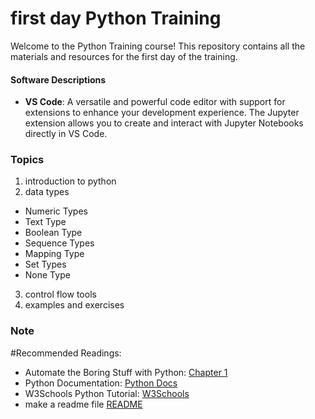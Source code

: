 # first day Python Training

Welcome to the Python Training course! This repository contains all the materials and resources for the first day of the training. 


#### Software Descriptions

- **VS Code**: A versatile and powerful code editor with support for extensions to enhance your development experience. The Jupyter extension allows you to create and interact with Jupyter Notebooks directly in VS Code.


### Topics
1. introduction to python 
2. data types
- Numeric Types
- Text Type
- Boolean Type
- Sequence Types
- Mapping Type
- Set Types
- None Type
3. control flow tools 
4. examples and exercises 


### Note

#Recommended Readings:
- Automate the Boring Stuff with Python: [Chapter 1](https://automatetheboringstuff.com/2e/chapter1/)
- Python Documentation: [Python Docs](https://docs.python.org/3/tutorial/index.html)
- W3Schools Python Tutorial: [W3Schools](https://www.w3schools.com/python/)
- make a readme file [README](https://www.makeareadme.com/)
